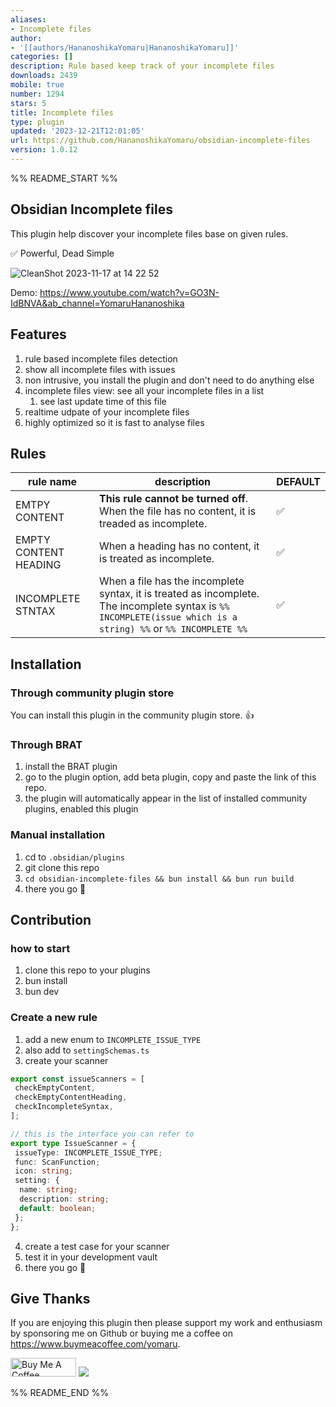 ```yaml
---
aliases:
- Incomplete files
author:
- '[[authors/HananoshikaYomaru|HananoshikaYomaru]]'
categories: []
description: Rule based keep track of your incomplete files
downloads: 2439
mobile: true
number: 1294
stars: 5
title: Incomplete files
type: plugin
updated: '2023-12-21T12:01:05'
url: https://github.com/HananoshikaYomaru/obsidian-incomplete-files
version: 1.0.12
---
```


%% README_START %%

## Obsidian Incomplete files

This plugin help discover your incomplete files base on given rules.

✅ Powerful, Dead Simple

![CleanShot 2023-11-17 at 14 22 52](https://github.com/HananoshikaYomaru/obsidian-incomplete-files/assets/43137033/a9555c5a-7ac4-47d1-bd32-1066a009deab)

Demo: <https://www.youtube.com/watch?v=GO3N-IdBNVA&ab_channel=YomaruHananoshika>

## Features

1. rule based incomplete files detection
2. show all incomplete files with issues
3. non intrusive, you install the plugin and don't need to do anything else
4. incomplete files view: see all your incomplete files in a list
   1. see last update time of this file
5. realtime udpate of your incomplete files
6. highly optimized so it is fast to analyse files

## Rules

| rule name | description | DEFAULT |
| -- | -- | -- |
| EMTPY CONTENT | **This rule cannot be turned off**. When the file has no content, it is treaded as incomplete. | ✅ |
| EMPTY CONTENT HEADING | When a heading has no content, it is treated as incomplete. | ✅ |
| INCOMPLETE STNTAX | When a file has the incomplete syntax, it is treated as incomplete. The incomplete syntax is `%% INCOMPLETE(issue which is a string) %%` or `%% INCOMPLETE %%` | ✅ |  

## Installation

### Through community plugin store

You can install this plugin in the community plugin store. 👍

### Through BRAT

1. install the BRAT plugin
2. go to the plugin option, add beta plugin, copy and paste the link of this repo.
3. the plugin will automatically appear in the list of installed community plugins, enabled this plugin

### Manual installation

1. cd to `.obsidian/plugins`
2. git clone this repo
3. `cd obsidian-incomplete-files && bun install && bun run build`
4. there you go 🎉

## Contribution

### how to start

1. clone this repo to your plugins
2. bun install
4. bun dev

### Create a new rule

1. add a new enum to `INCOMPLETE_ISSUE_TYPE`
2. also add to `settingSchemas.ts`
3. create your scanner

```ts
export const issueScanners = [
 checkEmptyContent,
 checkEmptyContentHeading,
 checkIncompleteSyntax,
];

// this is the interface you can refer to 
export type IssueScanner = {
 issueType: INCOMPLETE_ISSUE_TYPE;
 func: ScanFunction;
 icon: string;
 setting: {
  name: string;
  description: string;
  default: boolean;
 };
};
```

4. create a test case for your scanner
5. test it in your development vault
6. there you go 🎉

## Give Thanks

If you are enjoying this plugin then please support my work and enthusiasm by sponsoring me on Github or buying me a coffee on <https://www.buymeacoffee.com/yomaru>.

<a href="https://www.buymeacoffee.com/yomaru" target="_blank"><img src="https://cdn.buymeacoffee.com/buttons/v2/default-yellow.png" alt="Buy Me A Coffee" style="height: 30px !important;width: 105px !important;" ></a> [![](https://img.shields.io/static/v1?label=Sponsor&message=%E2%9D%A4&logo=GitHub&color=%23fe8e86)](https://github.com/sponsors/hananoshikayomaru)


%% README_END %%